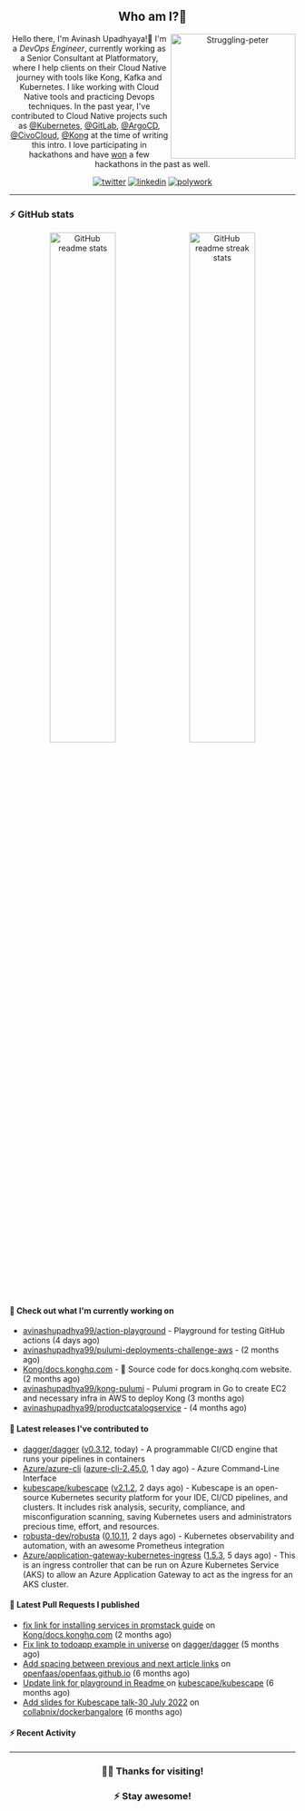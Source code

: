 <div align='center'>
  
## Who am I?🤔

<img align="right" width="220" src="https://media.giphy.com/media/YFkpsHWCsNUUo/giphy.gif" alt="Struggling-peter" />

Hello there, I'm Avinash Upadhyaya!👋 I'm a _DevOps Engineer_, currently working as a Senior Consultant at Platformatory, where I help clients on their Cloud Native journey with tools like Kong, Kafka and Kubernetes. I like working with Cloud Native tools and practicing Devops techniques. In the past year, I've contributed to Cloud Native projects such as [@Kubernetes](https://github.com/pulls?q=is%3Apr+author%3Aavinashupadhya99+archived%3Afalse+user%3Akubernetes), [@GitLab](https://gitlab.com/groups/gitlab-org/-/merge_requests?scope=all&state=all&author_username=avinashupadhya99), [@ArgoCD](https://github.com/pulls?q=is%3Apr+author%3Aavinashupadhya99+archived%3Afalse+user%3Aargoproj), [@CivoCloud](https://github.com/pulls?q=is%3Apr+author%3Aavinashupadhya99+archived%3Afalse+user%3Acivo), [@Kong](https://github.com/pulls?q=is%3Apr+author%3Aavinashupadhya99+archived%3Afalse+user%3AKong) at the time of writing this intro. I love participating in hackathons and have [won](https://devpost.com/avinashupadhya99) a few hackathons in the past as well.


[![twitter](https://img.shields.io/badge/-@avinash__ukr-%231DA1F2?style=for-the-badge&logo=twitter&logoColor=ffffff)](https://twitter.com/avinash_ukr)
[![linkedin](https://img.shields.io/badge/-Avinash%20Upadhyaya-%230A67C3?style=for-the-badge&logo=linkedin&logoColor=ffffff)](https://www.linkedin.com/in/avinash-upadhyaya/)
[![polywork](https://img.shields.io/badge/-@avinashupadhya99-%23338BFF?style=for-the-badge&logo=polywork&logoColor=ffffff)](https://www.polywork.com/avinashupadhya99)

---

</div>

### ⚡ GitHub stats

<p align="center">
  <img width="48%" src="https://github-readme-stats.vercel.app/api?username=avinashupadhya99&show_icons=true&theme=tokyonight" alt="GitHub readme stats" />
  <img width="48%" src="https://github-readme-streak-stats.herokuapp.com?user=avinashupadhya99&theme=dark&hide_border=true&date_format=M%20j%5B%2C%20Y%5D" alt="GitHub readme streak stats" />
</p>

#### 👷 Check out what I'm currently working on

- [avinashupadhya99/action-playground](https://github.com/avinashupadhya99/action-playground) - Playground for testing GitHub actions (4 days ago)
- [avinashupadhya99/pulumi-deployments-challenge-aws](https://github.com/avinashupadhya99/pulumi-deployments-challenge-aws) -  (2 months ago)
- [Kong/docs.konghq.com](https://github.com/Kong/docs.konghq.com) - 🦍 Source code for docs.konghq.com website. (2 months ago)
- [avinashupadhya99/kong-pulumi](https://github.com/avinashupadhya99/kong-pulumi) - Pulumi program in Go to create EC2 and necessary infra in AWS to deploy Kong (3 months ago)
- [avinashupadhya99/productcatalogservice](https://github.com/avinashupadhya99/productcatalogservice) -  (4 months ago)

#### 🔭 Latest releases I've contributed to

- [dagger/dagger](https://github.com/dagger/dagger) ([v0.3.12](https://github.com/dagger/dagger/releases/tag/v0.3.12), today) - A programmable CI/CD engine that runs your pipelines in containers
- [Azure/azure-cli](https://github.com/Azure/azure-cli) ([azure-cli-2.45.0](https://github.com/Azure/azure-cli/releases/tag/azure-cli-2.45.0), 1 day ago) - Azure Command-Line Interface
- [kubescape/kubescape](https://github.com/kubescape/kubescape) ([v2.1.2](https://github.com/kubescape/kubescape/releases/tag/v2.1.2), 2 days ago) - Kubescape is an open-source Kubernetes security platform for your IDE, CI/CD pipelines, and clusters. It includes risk analysis, security, compliance, and misconfiguration scanning, saving Kubernetes users and administrators precious time, effort, and resources.
- [robusta-dev/robusta](https://github.com/robusta-dev/robusta) ([0.10.11](https://github.com/robusta-dev/robusta/releases/tag/0.10.11), 2 days ago) - Kubernetes observability and automation, with an awesome Prometheus integration
- [Azure/application-gateway-kubernetes-ingress](https://github.com/Azure/application-gateway-kubernetes-ingress) ([1.5.3](https://github.com/Azure/application-gateway-kubernetes-ingress/releases/tag/1.5.3), 5 days ago) - This is an ingress controller that can be run on Azure Kubernetes Service (AKS) to allow an Azure Application Gateway to act as the ingress for an AKS cluster.

#### 🔨 Latest Pull Requests I published

- [fix link for installing services in promstack guide](https://github.com/Kong/docs.konghq.com/pull/4800) on [Kong/docs.konghq.com](https://github.com/Kong/docs.konghq.com) (2 months ago)
- [Fix link to todoapp example in universe](https://github.com/dagger/dagger/pull/2940) on [dagger/dagger](https://github.com/dagger/dagger) (5 months ago)
- [Add spacing between previous and next article links](https://github.com/openfaas/openfaas.github.io/pull/292) on [openfaas/openfaas.github.io](https://github.com/openfaas/openfaas.github.io) (6 months ago)
- [Update link for playground in Readme ](https://github.com/kubescape/kubescape/pull/581) on [kubescape/kubescape](https://github.com/kubescape/kubescape) (6 months ago)
- [Add slides for Kubescape talk-30 July 2022](https://github.com/collabnix/dockerbangalore/pull/36) on [collabnix/dockerbangalore](https://github.com/collabnix/dockerbangalore) (6 months ago)

#### ⚡ Recent Activity

<!--START_SECTION:activity-->
<!--END_SECTION:activity-->



---

<div align='center'>
  
### 🙇‍♂️ Thanks for visiting!
### ⚡ Stay awesome!
  
</div>


